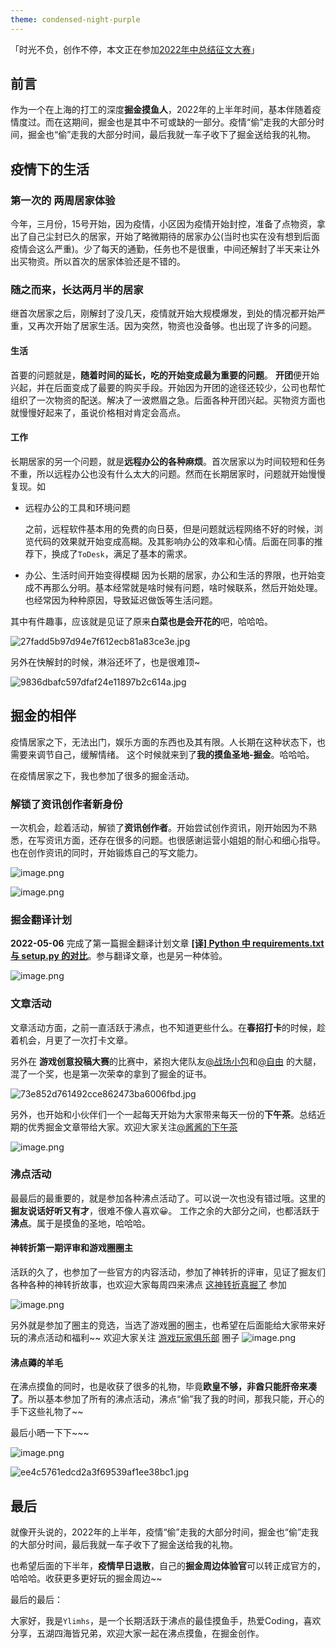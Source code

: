 ```yaml
---
theme: condensed-night-purple
---
```


「时光不负，创作不停，本文正在参加[2022年中总结征文大赛](https://juejin.cn/post/7108989863126368286 "https://juejin.cn/post/7108989863126368286")」


## 前言
作为一个在上海的打工的深度**掘金摸鱼人**，2022年的上半年时间，基本伴随着疫情度过。而在这期间，掘金也是其中不可或缺的一部分。疫情“偷”走我的大部分时间，掘金也“偷”走我的大部分时间，最后我就一车子收下了掘金送给我的礼物。


## 疫情下的生活
### 第一次的 两周居家体验
今年，三月份，15号开始，因为疫情，小区因为疫情开始封控，准备了点物资，拿出了自己尘封已久的居家，开始了略微期待的居家办公(当时也实在没有想到后面疫情会这么严重)。少了每天的通勤，任务也不是很重，中间还解封了半天来让外出买物资。所以首次的居家体验还是不错的。

### 随之而来，长达两月半的居家
继首次居家之后，刚解封了没几天，疫情就开始大规模爆发，到处的情况都开始严重，又再次开始了居家生活。因为突然，物资也没备够。也出现了许多的问题。

#### 生活
首要的问题就是，**随着时间的延长，吃的开始变成最为重要的问题**。 **开团**便开始兴起，并在后面变成了最要的购买手段。开始因为开团的途径还较少，公司也帮忙组织了一次物资的配送。解决了一波燃眉之急。后面各种开团兴起。买物资方面也就慢慢好起来了，虽说价格相对肯定会高点。


#### 工作
长期居家的另一个问题，就是**远程办公的各种麻烦**。首次居家以为时间较短和任务不重，所以远程办公也没有什么太大的问题。然而在长期居家时，问题就开始慢慢复现。如
- 远程办公的工具和环境问题
    
    之前，远程软件基本用的免费的向日葵，但是问题就远程网络不好的时候，浏览代码的效果就开始变成高糊。及其影响办公的效率和心情。后面在同事的推荐下，换成了`ToDesk`，满足了基本的需求。
    
- 办公、生活时间开始变得模糊
    因为长期的居家，办公和生活的界限，也开始变成不再那么分明。基本经常就是啥时候有问题，啥时候联系，然后开始处理。也经常因为种种原因，导致延迟做饭等生活问题。

其中有件趣事，应该就是见证了原来**白菜也是会开花的**吧，哈哈哈。

![27fadd5b97d94e7f612ecb81a83ce3e.jpg](https://p9-juejin.byteimg.com/tos-cn-i-k3u1fbpfcp/a1f780d65eb04f5b82a4f21699eae2d3~tplv-k3u1fbpfcp-watermark.image?)

另外在快解封的时候，淋浴还坏了，也是很难顶~

![9836dbafc597dfaf24e11897b2c614a.jpg](https://p6-juejin.byteimg.com/tos-cn-i-k3u1fbpfcp/c4b4eafba9c94c93930224a3c817f06c~tplv-k3u1fbpfcp-watermark.image?)

## 掘金的相伴
疫情居家之下，无法出门，娱乐方面的东西也及其有限。人长期在这种状态下，也需要来调节自己，缓解情绪。
这个时候就来到了**我的摸鱼圣地-掘金**。哈哈哈。

在疫情居家之下，我也参加了很多的掘金活动。

###  解锁了**资讯创作者**新身份
一次机会，趁着活动，解锁了**资讯创作者**。开始尝试创作资讯，刚开始因为不熟悉，在写资讯方面，还存在很多的问题。也很感谢运营小姐姐的耐心和细心指导。也在创作资讯的同时，开始锻炼自己的写文能力。

![image.png](https://p9-juejin.byteimg.com/tos-cn-i-k3u1fbpfcp/41d8a5302f21443c87f9004e958e6f7d~tplv-k3u1fbpfcp-watermark.image?)

![image.png](https://p6-juejin.byteimg.com/tos-cn-i-k3u1fbpfcp/3c223e0d78e545f58270313f98455c0f~tplv-k3u1fbpfcp-watermark.image?)

### 掘金翻译计划
**2022-05-06** 完成了第一篇掘金翻译计划文章 **[[译] Python 中 requirements.txt 与 setup.py 的对比](https://juejin.cn/post/7094470396073738277)**。参与翻译文章，也是另一种体验。

![image.png](https://p6-juejin.byteimg.com/tos-cn-i-k3u1fbpfcp/dfa5cec7b8d346ad83649a7a5535c531~tplv-k3u1fbpfcp-watermark.image?)

### 文章活动

文章活动方面，之前一直活跃于沸点，也不知道更些什么。在**春招打卡**的时候，趁着机会，月更了一次打卡文章。

另外在 **游戏创意投稿大赛**的比赛中，紧抱大佬队友[@战场小包](https://juejin.cn/user/4424090519078430)和[@自由](https://juejin.cn/user/1275089219491143) 的大腿，混了一个奖，也是第一次荣幸的拿到了掘金的证书。

![73e852d761492cce862473ba6006fbd.jpg](https://p9-juejin.byteimg.com/tos-cn-i-k3u1fbpfcp/7a6efe1d1ccd430d90ff2dde4a275ae0~tplv-k3u1fbpfcp-watermark.image?)

另外，也开始和小伙伴们一个一起每天开始为大家带来每天一份的**下午茶**。总结近期的优秀掘金文章带给大家。欢迎大家关注[@酱酱的下午茶](https://juejin.cn/user/2819602825362840)

![image.png](https://p9-juejin.byteimg.com/tos-cn-i-k3u1fbpfcp/5dd7027d4bc74d37b6b0867acab63f17~tplv-k3u1fbpfcp-watermark.image?)



### 沸点活动
最最后的最重要的，就是参加各种沸点活动了。可以说一次也没有错过哦。这里的**掘友说话好听又有才**，很难不像人喜欢😀。
工作之余的大部分之间，也都活跃于**沸点**。属于是摸鱼的圣地，哈哈哈。

#### 神转折第一期评审和游戏圈圈主
活跃的久了，也参加了一些官方的内容活动，参加了神转折的评审，见证了掘友们各种各种的神转折故事，也欢迎大家每周四来沸点 [这神转折真掘了](https://juejin.cn/pin/topic/7083312927725322252) 参加

![image.png](https://p1-juejin.byteimg.com/tos-cn-i-k3u1fbpfcp/c734ae39bdef4f4c94431478e8775e2f~tplv-k3u1fbpfcp-watermark.image?)


另外就是参加了圈主的竞选，当选了游戏圈的圈主，也希望在后面能给大家带来好玩的沸点活动和福利~~
欢迎大家关注 [游戏玩家俱乐部](https://juejin.cn/pin/club/6931914335023267853) 圈子
![image.png](https://p6-juejin.byteimg.com/tos-cn-i-k3u1fbpfcp/3637d71659774131ade745cbeb3b8b64~tplv-k3u1fbpfcp-watermark.image?)

#### 沸点薅的羊毛
在沸点摸鱼的同时，也是收获了很多的礼物，毕竟**欧皇不够，非酋只能肝帝来凑了**。所以基本参加了所有的沸点活动，沸点“偷”我了我的时间，那我只能，开心的手下这些礼物了~~

最后小晒一下下~~~
 
![image.png](https://p3-juejin.byteimg.com/tos-cn-i-k3u1fbpfcp/4f996c7d9ecf449399224bb34218f633~tplv-k3u1fbpfcp-watermark.image?)


![ee4c5761edcd2a3f69539af1ee38bc1.jpg](https://p1-juejin.byteimg.com/tos-cn-i-k3u1fbpfcp/cf68542b890144a5854a8562bb7a18be~tplv-k3u1fbpfcp-watermark.image?)



## 最后
就像开头说的，2022年的上半年，疫情“偷”走我的大部分时间，掘金也“偷”走我的大部分时间，最后我就一车子收下了掘金送给我的礼物。

也希望后面的下半年，**疫情早日退散**，自己的**掘金周边体验官**可以转正成官方的，哈哈哈。收获更多更好玩的掘金周边~~

最后的最后：

大家好，我是`Ylimhs`，是一个长期活跃于沸点的最佳摸鱼手，热爱Coding，喜欢分享，五湖四海皆兄弟，欢迎大家一起在沸点摸鱼，在掘金创作。





    
    